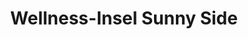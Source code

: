 ---
title: "Wellness-Insel Sunny Side"
url: /wartenberg/wellness-insel-sunny-side/
shop: Kosmetik
---